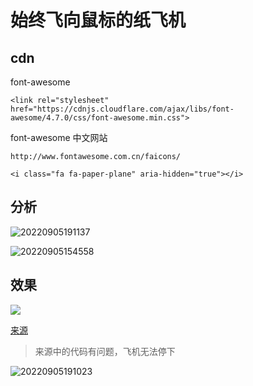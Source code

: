 # 始终飞向鼠标的纸飞机

## cdn

font-awesome 

```
<link rel="stylesheet" href="https://cdnjs.cloudflare.com/ajax/libs/font-awesome/4.7.0/css/font-awesome.min.css">
```

font-awesome 中文网站

```
http://www.fontawesome.com.cn/faicons/
```

```
<i class="fa fa-paper-plane" aria-hidden="true"></i>
```

## 分析

![20220905191137](https://picgo-use-images.oss-cn-shanghai.aliyuncs.com/images/20220905191137.png)

![20220905154558](https://picgo-use-images.oss-cn-shanghai.aliyuncs.com/images/20220905154558.png)

## 效果

![](C:\Users\ljj\Desktop\images\飞机跟随鼠标演示.gif)

[来源](https://www.bilibili.com/video/BV1NL411w7qC?spm_id_from=333.999.0.0&vd_source=e5d12c1cab2795094fb351bf2e212c4e)

> 来源中的代码有问题，飞机无法停下

![20220905191023](https://picgo-use-images.oss-cn-shanghai.aliyuncs.com/images/20220905191023.png)